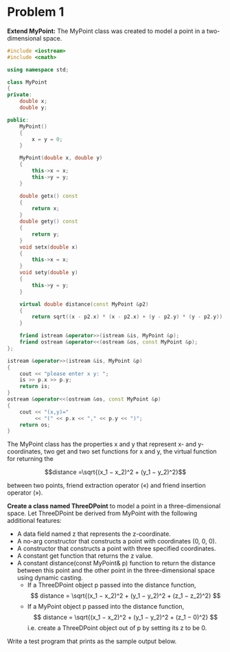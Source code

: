 # Problem 1
**Extend MyPoint:** 
The MyPoint class was created to model a point in a two-dimensional space. 

```C++
#include <iostream>
#include <cmath>

using namespace std;

class MyPoint
{
private:
    double x;
    double y;

public:
    MyPoint()
    {
        x = y = 0;
    }

    MyPoint(double x, double y)
    {
        this->x = x;
        this->y = y;
    }

    double getx() const
    {
        return x;
    }
    double gety() const
    {
        return y;
    }
    void setx(double x)
    {
        this->x = x;
    }
    void sety(double y)
    {
        this->y = y;
    }

    virtual double distance(const MyPoint &p2)
    {
        return sqrt((x - p2.x) * (x - p2.x) + (y - p2.y) * (y - p2.y));
    }

    friend istream &operator>>(istream &is, MyPoint &p);
    friend ostream &operator<<(ostream &os, const MyPoint &p);
};

istream &operator>>(istream &is, MyPoint &p)
{
    cout << "please enter x y: ";
    is >> p.x >> p.y;
    return is;
}
ostream &operator<<(ostream &os, const MyPoint &p)
{
    cout << "(x,y)="
         << "(" << p.x << "," << p.y << ")";
    return os;
}
```

The MyPoint class has the properties x and y that represent x- and y-coordinates, two get and two set functions for x and y, the virtual function for returning the 

$$distance =\sqrt{(x_1 − x_2)^2 + (y_1 − y_2)^2}$$

between two points, friend extraction operator («) and friend insertion operator (»).


**Create a class named ThreeDPoint** to model a point in a three-dimensional space. Let ThreeDPoint be derived from MyPoint with the following additional features:

* A data field named z that represents the z-coordinate.
* A no-arg constructor that constructs a point with coordinates (0, 0, 0).
* A constructor that constructs a point with three specified coordinates.
* A constant get function that returns the z value.
* A constant distance(const MyPoint& p) function to return the distance between this point and the other point in the three-dimensional space using dynamic casting.
  * If a ThreeDPoint object p passed into the distance function, 
    $$
    distance = \sqrt{(x_1 − x_2)^2 + (y_1 − y_2)^2 + (z_1 − z_2)^2}
    $$
  * If a MyPoint object p passed into the distance function, 
    $$
    distance = \sqrt{(x_1 − x_2)^2 + (y_1 − y_2)^2 + (z_1 − 0)^2} 
    $$
i.e. create a ThreeDPoint object out of p by setting its z to be 0.

Write a test program that prints as the sample output below.




